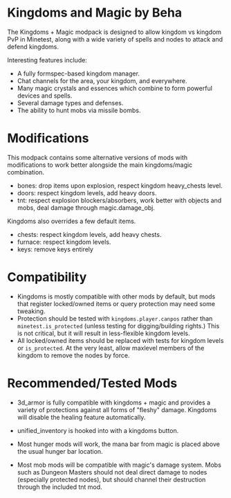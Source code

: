 # Kingdoms and Magic by Beha

The Kingdoms + Magic modpack is designed to allow kingdom vs kingdom PvP in Minetest, along with a wide variety of spells and nodes to attack and defend kingdoms.

Interesting features include:

* A fully formspec-based kingdom manager.
* Chat channels for the area, your kingdom, and everywhere.
* Many magic crystals and essences which combine to form powerful devices and spells.
* Several damage types and defenses.
* The ability to hunt mobs via missile bombs.

# Modifications

This modpack contains some alternative versions of mods with modifications to work better alongside the main kingdoms/magic combination.

* bones: drop items upon explosion, respect kingdom heavy_chests level.
* doors: respect kingdom levels, add heavy doors.
* tnt: respect explosion blockers/absorbers, work better with objects and mobs, deal damage through magic.damage_obj.

Kingdoms also overrides a few default items.
* chests: respect kingdom levels, add heavy chests.
* furnace: respect kingdom levels.
* keys: remove keys entirely

# Compatibility

* Kingdoms is mostly compatible with other mods by default, but mods that register locked/owned items or query protection may need some tweaking.
* Protection should be tested with `kingdoms.player.canpos` rather than `minetest.is_protected` (unless testing for digging/building rights.) This is not critical, but it will result in less-flexible kingdom levels.
* All locked/owned items should be replaced with tests for kingdom levels or `is_protected`. At the very least, allow maxlevel members of the kingdom to remove the nodes by force.

# Recommended/Tested Mods

* 3d_armor is fully compatible with kingdoms + magic and provides a variety of protections against all forms of "fleshy" damage. Kingdoms will disable the healing feature automatically.
* unified_inventory is hooked into with a kingdoms button.

* Most hunger mods will work, the mana bar from magic is placed above the usual hunger bar location.
* Most mob mods will be compatible with magic's damage system. Mobs such as Dungeon Masters should not deal direct damage to nodes (especially protected nodes), but should channel their destruction through the included tnt mod.
